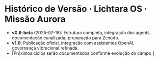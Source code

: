 # Histórico de Versão · Lichtara OS · Missão Aurora

- **v0.9-beta** (2025-07-18): Estrutura completa, integração dos agents, documentação canalizada, preparação para Zenodo.
- **v1.0**: Publicação oficial, integração com assistentes OpenAI, governança vibracional refinada.
- [Próximos ciclos serão documentados conforme evolução do campo.]